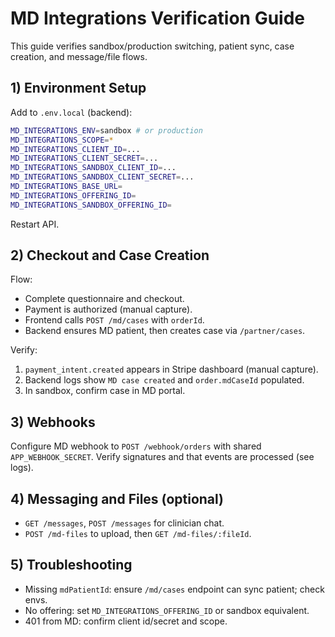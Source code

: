 # MD Integrations Verification Guide

This guide verifies sandbox/production switching, patient sync, case creation, and message/file flows.

## 1) Environment Setup

Add to `.env.local` (backend):

```bash
MD_INTEGRATIONS_ENV=sandbox # or production
MD_INTEGRATIONS_SCOPE=*
MD_INTEGRATIONS_CLIENT_ID=...
MD_INTEGRATIONS_CLIENT_SECRET=...
MD_INTEGRATIONS_SANDBOX_CLIENT_ID=...
MD_INTEGRATIONS_SANDBOX_CLIENT_SECRET=...
MD_INTEGRATIONS_BASE_URL=
MD_INTEGRATIONS_OFFERING_ID=
MD_INTEGRATIONS_SANDBOX_OFFERING_ID=
```

Restart API.

## 2) Checkout and Case Creation

Flow:

- Complete questionnaire and checkout.
- Payment is authorized (manual capture).
- Frontend calls `POST /md/cases` with `orderId`.
- Backend ensures MD patient, then creates case via `/partner/cases`.

Verify:

1. `payment_intent.created` appears in Stripe dashboard (manual capture).
2. Backend logs show `MD case created` and `order.mdCaseId` populated.
3. In sandbox, confirm case in MD portal.

## 3) Webhooks

Configure MD webhook to `POST /webhook/orders` with shared `APP_WEBHOOK_SECRET`. Verify signatures and that events are processed (see logs).

## 4) Messaging and Files (optional)

- `GET /messages`, `POST /messages` for clinician chat.
- `POST /md-files` to upload, then `GET /md-files/:fileId`.

## 5) Troubleshooting

- Missing `mdPatientId`: ensure `/md/cases` endpoint can sync patient; check envs.
- No offering: set `MD_INTEGRATIONS_OFFERING_ID` or sandbox equivalent.
- 401 from MD: confirm client id/secret and scope.
